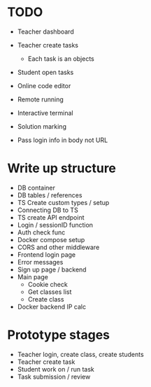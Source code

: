 # TODO
- Teacher dashboard
- Teacher create tasks
    - Each task is an objects
- Student open tasks
- Online code editor
- Remote running
- Interactive terminal
- Solution marking

- Pass login info in body not URL

# Write up structure
- DB container
- DB tables / references
- TS Create custom types / setup
- Connecting DB to TS
- TS create API endpoint
- Login / sessionID function
- Auth check func
- Docker compose setup
- CORS and other middleware
- Frontend login page
- Error messages
- Sign up page / backend
- Main page
    - Cookie check
    - Get classes list
    - Create class
- Docker backend IP calc

# Prototype stages
- Teacher login, create class, create students
- Teacher create task
- Student work on / run task
- Task submission / review